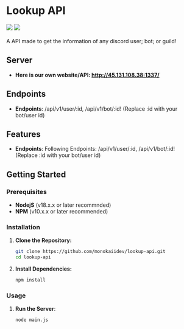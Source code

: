 # Lookup API
![](https://img.shields.io/badge/18.0.0%20or%20higher%20recommended!-ffa6ed?style=for-the-badge&color=ffa6ed&labelColor=ff6ee9&label=nodejs)
![](https://img.shields.io/badge/10.x.x%20or%20higher%20recommended!-ffa6ed?style=for-the-badge&color=ffa6ed&labelColor=ff6ee9&label=npm)
<br></br>
A API made to get the information of any discord user; bot; or guild!

## Server
- **Here is our own website/API: http://45.131.108.38:1337/**
## Endpoints
- **Endpoints**: /api/v1/user/:id, /api/v1/bot/:id! (Replace :id with your bot/user id) 

## Features

- **Endpoints**: Following Endpoints: /api/v1/user/:id, /api/v1/bot/:id! (Replace :id with your bot/user id) 

## Getting Started

### Prerequisites

- **NodejS** (v18.x.x or later recommnded)
- **NPM** (v10.x.x or later recommended)
### Installation

1. **Clone the Repository:**
    ```bash
    git clone https://github.com/monokaiidev/lookup-api.git
    cd lookup-api
    ```

2. **Install Dependencies:**
    ```bash
    npm install
    ```

### Usage
1. **Run the Server**:
    ```bash
    node main.js
    ```

